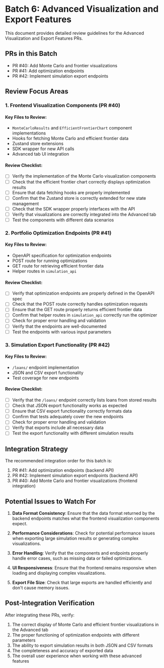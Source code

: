 # Batch 6: Advanced Visualization and Export Features

This document provides detailed review guidelines for the Advanced Visualization and Export Features PRs.

## PRs in this Batch

- PR #40: Add Monte Carlo and frontier visualizations
- PR #41: Add optimization endpoints
- PR #42: Implement simulation export endpoints

## Review Focus Areas

### 1. Frontend Visualization Components (PR #40)

#### Key Files to Review:
- `MonteCarloResults` and `EfficientFrontierChart` component implementations
- Hooks for fetching Monte Carlo and efficient frontier data
- Zustand store extensions
- SDK wrapper for new API calls
- Advanced tab UI integration

#### Review Checklist:
- [ ] Verify the implementation of the Monte Carlo visualization components
- [ ] Check that the efficient frontier chart correctly displays optimization results
- [ ] Ensure that data fetching hooks are properly implemented
- [ ] Confirm that the Zustand store is correctly extended for new state management
- [ ] Check that the SDK wrapper properly interfaces with the API
- [ ] Verify that visualizations are correctly integrated into the Advanced tab
- [ ] Test the components with different data scenarios

### 2. Portfolio Optimization Endpoints (PR #41)

#### Key Files to Review:
- OpenAPI specification for optimization endpoints
- POST route for running optimizations
- GET route for retrieving efficient frontier data
- Helper routes in `simulation_api`

#### Review Checklist:
- [ ] Verify that optimization endpoints are properly defined in the OpenAPI spec
- [ ] Check that the POST route correctly handles optimization requests
- [ ] Ensure that the GET route properly returns efficient frontier data
- [ ] Confirm that helper routes in `simulation_api` correctly run the optimizer
- [ ] Check for proper error handling and validation
- [ ] Verify that the endpoints are well-documented
- [ ] Test the endpoints with various input parameters

### 3. Simulation Export Functionality (PR #42)

#### Key Files to Review:
- `/loans/` endpoint implementation
- JSON and CSV export functionality
- Test coverage for new endpoints

#### Review Checklist:
- [ ] Verify that the `/loans/` endpoint correctly lists loans from stored results
- [ ] Check that JSON export functionality works as expected
- [ ] Ensure that CSV export functionality correctly formats data
- [ ] Confirm that tests adequately cover the new endpoints
- [ ] Check for proper error handling and validation
- [ ] Verify that exports include all necessary data
- [ ] Test the export functionality with different simulation results

## Integration Strategy

The recommended integration order for this batch is:

1. PR #41: Add optimization endpoints (backend API)
2. PR #42: Implement simulation export endpoints (backend API)
3. PR #40: Add Monte Carlo and frontier visualizations (frontend integration)

## Potential Issues to Watch For

1. **Data Format Consistency**: Ensure that the data format returned by the backend endpoints matches what the frontend visualization components expect.

2. **Performance Considerations**: Check for potential performance issues when exporting large simulation results or generating complex visualizations.

3. **Error Handling**: Verify that the components and endpoints properly handle error cases, such as missing data or failed optimizations.

4. **UI Responsiveness**: Ensure that the frontend remains responsive when loading and displaying complex visualizations.

5. **Export File Size**: Check that large exports are handled efficiently and don't cause memory issues.

## Post-Integration Verification

After integrating these PRs, verify:

1. The correct display of Monte Carlo and efficient frontier visualizations in the Advanced tab
2. The proper functioning of optimization endpoints with different parameters
3. The ability to export simulation results in both JSON and CSV formats
4. The completeness and accuracy of exported data
5. The overall user experience when working with these advanced features

